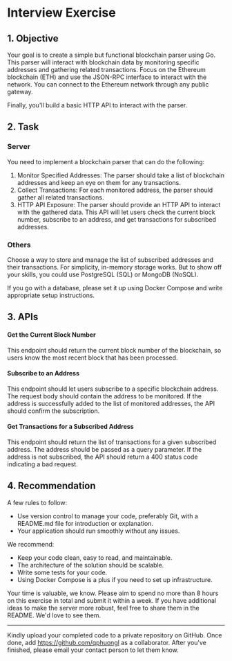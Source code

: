 # Interview Exercise

## 1. Objective

Your goal is to create a simple but functional blockchain parser using Go. This parser will interact with blockchain data by monitoring specific addresses and gathering related transactions. Focus on the Ethereum blockchain (ETH) and use the JSON-RPC interface to interact with the network. You can connect to the Ethereum network through any public gateway. 

Finally, you'll build a basic HTTP API to interact with the parser.

## 2. Task

### Server

You need to implement a blockchain parser that can do the following:

1. Monitor Specified Addresses: The parser should take a list of blockchain addresses and keep an eye on them for any transactions.
2. Collect Transactions: For each monitored address, the parser should gather all related transactions.
3. HTTP API Exposure: The parser should provide an HTTP API to interact with the gathered data. This API will let users check the current block number, subscribe to an address, and get transactions for subscribed addresses.

### Others

Choose a way to store and manage the list of subscribed addresses and their transactions. For simplicity, in-memory storage works. But to show off your skills, you could use PostgreSQL (SQL) or MongoDB (NoSQL). 

If you go with a database, please set it up using Docker Compose and write appropriate setup instructions.

## 3. APIs

#### Get the Current Block Number
This endpoint should return the current block number of the blockchain, so users know the most recent block that has been processed.

#### Subscribe to an Address
This endpoint should let users subscribe to a specific blockchain address. The request body should contain the address to be monitored. If the address is successfully added to the list of monitored addresses, the API should confirm the subscription.

#### Get Transactions for a Subscribed Address
This endpoint should return the list of transactions for a given subscribed address. The address should be passed as a query parameter. If the address is not subscribed, the API should return a 400 status code indicating a bad request.

## 4. Recommendation

A few rules to follow:

- Use version control to manage your code, preferably Git, with a README.md file for introduction or explanation.
- Your application should run smoothly without any issues.

We recommend:

- Keep your code clean, easy to read, and maintainable.
- The architecture of the solution should be scalable.
- Write some tests for your code.
- Using Docker Compose is a plus if you need to set up infrastructure.

Your time is valuable, we know. Please aim to spend no more than 8 hours on this exercise in total and submit it within a week. If you have additional ideas to make the server more robust, feel free to share them in the README. We'd love to see them.

----

Kindly upload your completed code to a private repository on GitHub. Once done, add https://github.com/qphuongl as a collaborator. After you've finished, please email your contact person to let them know.
